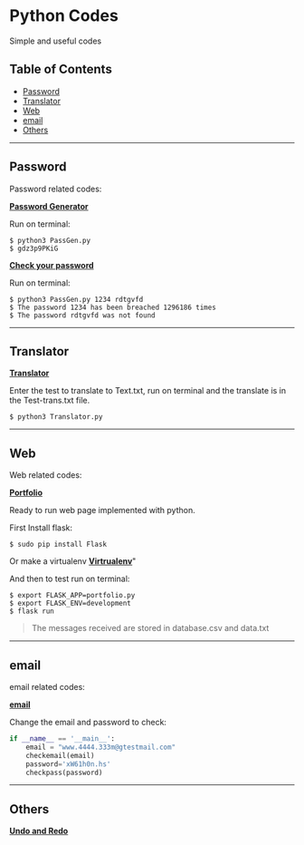 # Python Codes
Simple and useful codes

## Table of Contents

- [Password](#password)
- [Translator](#translator)
- [Web](#web)
- [email](#email)
- [Others](#others)


---
## Password

Password related codes:

<a href="https://github.com/rodoliva/Python_Codes/tree/master/Check%20Pass" target="_blank">**Password Generator**</a>

Run on terminal:
```shell
$ python3 PassGen.py
$ gdz3p9PKiG
```

<a href="https://github.com/rodoliva/Python_Codes/tree/master/Check%20Pass" target="_blank">**Check your password**</a>

Run on terminal:
```shell
$ python3 PassGen.py 1234 rdtgvfd
$ The password 1234 has been breached 1296186 times
$ The password rdtgvfd was not found

```

---
## Translator
<a href="https://github.com/rodoliva/Python_Codes/tree/master/Translator" target="_blank">**Translator**</a>

Enter the test to translate to Text.txt, run on terminal and the translate is in the Test-trans.txt file.
```shell
$ python3 Translator.py
```

---
## Web

Web related codes:

<a href="https://github.com/rodoliva/Python_Codes/tree/master/Web%20Server" target="_blank">**Portfolio**</a>

Ready to run web page implemented with python.

First Install flask:
```shell
$ sudo pip install Flask
```
Or make a virtualenv <a href="https://github.com/rodoliva/Python_Codes/tree/master/Web%20Server" target="_blank">**Virtrualenv**</a>" 

And then to test run on terminal:
```shell
$ export FLASK_APP=portfolio.py
$ export FLASK_ENV=development
$ flask run
```
> The messages received are stored in database.csv and data.txt

---
## email

email related codes:

<a href="https://github.com/rodoliva/Python_Codes/tree/master/email" target="_blank">**email**</a>

Change the email and password to check:
```python
if __name__ == '__main__':
    email = "www.4444.333m@gtestmail.com"
    checkemail(email)
    password='xW61h0n.hs'
    checkpass(password)
```

---
## Others

<a href="https://github.com/rodoliva/Undo_Redo_Manager" target="_blank">**Undo and Redo**</a>

